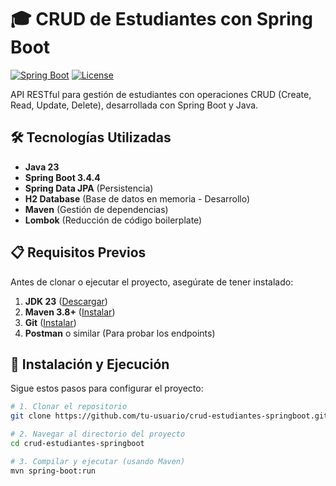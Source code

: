 # 🎓 CRUD de Estudiantes con Spring Boot

[![Spring Boot](https://img.shields.io/badge/Spring%20Boot-3.1.5-brightgreen)](https://spring.io/projects/spring-boot)
[![License](https://img.shields.io/badge/License-MIT-blue)](LICENSE)

API RESTful para gestión de estudiantes con operaciones CRUD (Create, Read, Update, Delete), desarrollada con Spring Boot y Java.

## 🛠 Tecnologías Utilizadas
- **Java 23**
- **Spring Boot 3.4.4**
- **Spring Data JPA** (Persistencia)
- **H2 Database** (Base de datos en memoria - Desarrollo)
- **Maven** (Gestión de dependencias)
- **Lombok** (Reducción de código boilerplate)

## 📋 Requisitos Previos
Antes de clonar o ejecutar el proyecto, asegúrate de tener instalado:
1. **JDK 23** ([Descargar]([https://adoptium.net/](https://www.oracle.com/java/technologies/javase/jdk23-archive-downloads.html)))
2. **Maven 3.8+** ([Instalar](https://maven.apache.org/install.html))
3. **Git** ([Instalar](https://git-scm.com/))
4. **Postman** o similar (Para probar los endpoints)

## 🚀 Instalación y Ejecución
Sigue estos pasos para configurar el proyecto:

```bash
# 1. Clonar el repositorio
git clone https://github.com/tu-usuario/crud-estudiantes-springboot.git

# 2. Navegar al directorio del proyecto
cd crud-estudiantes-springboot

# 3. Compilar y ejecutar (usando Maven)
mvn spring-boot:run
